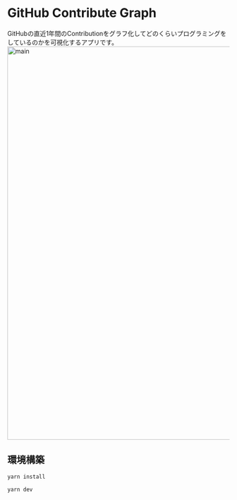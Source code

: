 # GitHub Contribute Graph
GitHubの直近1年間のContributionをグラフ化してどのくらいプログラミングをしているのかを可視化するアプリです。
<img width="891" alt="main" src="https://github.com/yoshi-non/github-contribution-graph/assets/83369665/0e5f2676-0c7d-4b35-a307-b24794009f1b">

## 環境構築

```bash
yarn install

yarn dev
```
